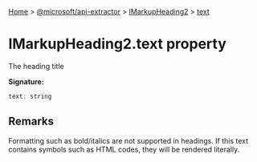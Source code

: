[Home](./index) &gt; [@microsoft/api-extractor](api-extractor.md) &gt; [IMarkupHeading2](api-extractor.imarkupheading2.md) &gt; [text](api-extractor.imarkupheading2.text.md)

# IMarkupHeading2.text property

The heading title

**Signature:**
```javascript
text: string
```

## Remarks

Formatting such as bold/italics are not supported in headings. If this text contains symbols such as HTML codes, they will be rendered literally.
